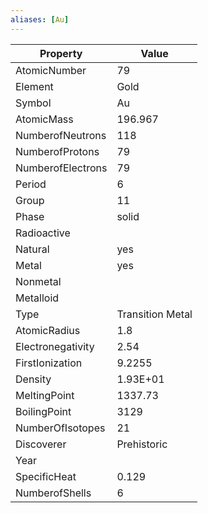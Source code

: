 ```yaml
---
aliases: [Au]
---
```


| Property          | Value            |
| ----------------- | ---------------- |
| AtomicNumber      | 79               |
| Element           | Gold             |
| Symbol            | Au               |
| AtomicMass        | 196.967          |
| NumberofNeutrons  | 118              |
| NumberofProtons   | 79               |
| NumberofElectrons | 79               |
| Period            | 6                |
| Group             | 11               |
| Phase             | solid            |
| Radioactive       |                  |
| Natural           | yes              |
| Metal             | yes              |
| Nonmetal          |                  |
| Metalloid         |                  |
| Type              | Transition Metal |
| AtomicRadius      | 1.8              |
| Electronegativity | 2.54             |
| FirstIonization   | 9.2255           |
| Density           | 1.93E+01         |
| MeltingPoint      | 1337.73          |
| BoilingPoint      | 3129             |
| NumberOfIsotopes  | 21               |
| Discoverer        | Prehistoric      |
| Year              |                  |
| SpecificHeat      | 0.129            |
| NumberofShells    | 6                |
